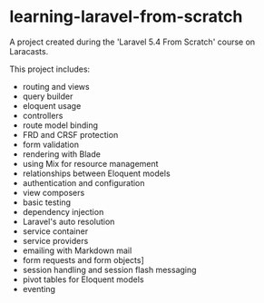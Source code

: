 # learning-laravel-from-scratch
A project created during the 'Laravel 5.4 From Scratch' course on Laracasts.

This project includes:
- routing and views
- query builder
- eloquent usage
- controllers
- route model binding
- FRD and CRSF protection
- form validation
- rendering with Blade
- using Mix for resource management
- relationships between Eloquent models
- authentication and configuration
- view composers 
- basic testing
- dependency injection
- Laravel's auto resolution
- service container
- service providers
- emailing with Markdown mail
- form requests and form objects]
- session handling and session flash messaging
- pivot tables for Eloquent models
- eventing
